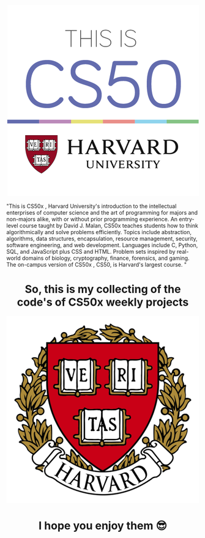 
<p align="center">
  <img src="https://raw.githubusercontent.com/sarasoll/CS50x/main/cs50-1.png" />
</p>
<p>"This is CS50x , Harvard University's introduction to the intellectual enterprises of computer science and the art of programming for majors and non-majors alike, with or without prior programming experience. An entry-level course taught by David J. Malan, CS50x teaches students how to think algorithmically and solve problems efficiently. Topics include abstraction, algorithms, data structures, encapsulation, resource management, security, software engineering, and web development. Languages include C, Python, SQL, and JavaScript plus CSS and HTML. Problem sets inspired by real-world domains of biology, cryptography, finance, forensics, and gaming. The on-campus version of CS50x , CS50, is Harvard's largest course. "</p>
<H1 align="center">So, this is my collecting of the code's of CS50x weekly projects
</H1>





<p align="center">
  <img src="https://raw.githubusercontent.com/sarasoll/CS50x/main/harvard-logo-transparent.png" />
</p>
  <H1 align="center">I hope you enjoy them  😎
</H1>

